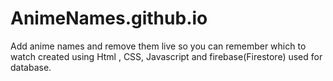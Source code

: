 # AnimeNames.github.io
Add anime names and remove them live so you can remember which to watch created using Html , CSS, Javascript and firebase(Firestore) used for database.
